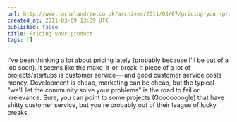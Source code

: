 ```yaml
---
url: http://www.rachelandrew.co.uk/archives/2011/03/07/pricing-your-product/
created_at: 2011-03-09 13:39 UTC
published: false
title: Pricing your product
tags: []
---
```


I've been thinking a lot about pricing lately (probably because I'll be out of a job soon). It seems like the make-it-or-break-it piece of a lot of projects/startups is customer service---and good customer service costs money. Development is cheap, marketing can be cheap, but the typical "we'll let the community solve your problems" is the road to fail or irrelevance. Sure, you can point to some projects (Gooooooogle) that have shitty customer service, but you're probably out of their league of lucky breaks.
